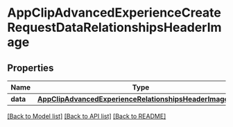 # AppClipAdvancedExperienceCreateRequestDataRelationshipsHeaderImage

## Properties
Name | Type | Description | Notes
------------ | ------------- | ------------- | -------------
**data** | [**AppClipAdvancedExperienceRelationshipsHeaderImageData**](AppClipAdvancedExperienceRelationshipsHeaderImageData.md) |  | 

[[Back to Model list]](../README.md#documentation-for-models) [[Back to API list]](../README.md#documentation-for-api-endpoints) [[Back to README]](../README.md)


